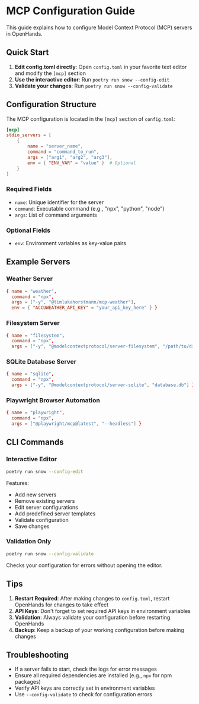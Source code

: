 # MCP Configuration Guide

This guide explains how to configure Model Context Protocol (MCP) servers in OpenHands.

## Quick Start

1. **Edit config.toml directly**: Open `config.toml` in your favorite text editor and modify the `[mcp]` section
2. **Use the interactive editor**: Run `poetry run snow --config-edit`
3. **Validate your changes**: Run `poetry run snow --config-validate`

## Configuration Structure

The MCP configuration is located in the `[mcp]` section of `config.toml`:

```toml
[mcp]
stdio_servers = [
    {
        name = "server_name",
        command = "command_to_run",
        args = ["arg1", "arg2", "arg3"],
        env = { "ENV_VAR" = "value" }  # Optional
    }
]
```

### Required Fields

- `name`: Unique identifier for the server
- `command`: Executable command (e.g., "npx", "python", "node")
- `args`: List of command arguments

### Optional Fields

- `env`: Environment variables as key-value pairs

## Example Servers

### Weather Server

```toml
{ name = "weather",
  command = "npx",
  args = ["-y", "@timlukahorstmann/mcp-weather"],
  env = { "ACCUWEATHER_API_KEY" = "your_api_key_here" } }
```

### Filesystem Server

```toml
{ name = "filesystem",
  command = "npx",
  args = ["-y", "@modelcontextprotocol/server-filesystem", "/path/to/directory"] }
```

### SQLite Database Server

```toml
{ name = "sqlite",
  command = "npx",
  args = ["-y", "@modelcontextprotocol/server-sqlite", "database.db"] }
```

### Playwright Browser Automation

```toml
{ name = "playwright",
  command = "npx",
  args = ["@playwright/mcp@latest", "--headless"] }
```

## CLI Commands

### Interactive Editor

```bash
poetry run snow --config-edit
```

Features:

- Add new servers
- Remove existing servers
- Edit server configurations
- Add predefined server templates
- Validate configuration
- Save changes

### Validation Only

```bash
poetry run snow --config-validate
```

Checks your configuration for errors without opening the editor.

## Tips

1. **Restart Required**: After making changes to `config.toml`, restart OpenHands for changes to take effect
2. **API Keys**: Don't forget to set required API keys in environment variables
3. **Validation**: Always validate your configuration before restarting OpenHands
4. **Backup**: Keep a backup of your working configuration before making changes

## Troubleshooting

- If a server fails to start, check the logs for error messages
- Ensure all required dependencies are installed (e.g., `npx` for npm packages)
- Verify API keys are correctly set in environment variables
- Use `--config-validate` to check for configuration errors
